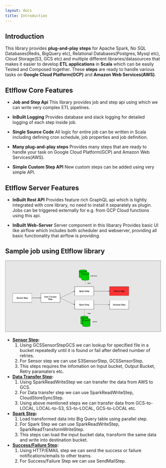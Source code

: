 ```yaml
---
layout: docs
title: Introduction
---
```


## Introduction

This library provides **plug-and-play steps** for Apache Spark, No SQL Databases(Redis, BigQuery etc), Relational Databases(Postgres, Mysql etc), Cloud Storage(S3, GCS etc) and multiple different libraries/datasources that makes it easier to develop **ETL applications** in **Scala** which can be easily Tested and Composed together. These **steps** are ready to handle various tasks on **Google Cloud Platform(GCP)** and **Amazon Web Services(AWS)**.

## Etlflow Core Features

* **Job and Step Api**
    This library provides job and step api using which we can write very complex ETL pipelines.

* **InBuilt Logging**
    Provides database and slack logging for detailed logging of each step inside job.

* **Single Source Code**
    All logic for entire job can be written in Scala including defining cron schedule, job properties and job definition.  

* **Many plug-and-play steps**
    Provides many steps that are ready to handle your task on Google Cloud Platform(GCP) and Amazon Web Services(AWS).

* **Simple Custom Step API**
    New custom steps can be added using very simple API.  

## Etlflow Server Features

* **InBuilt Rest API**
    Provides feature rich GraphQL api which is tightly integrated with core library, no need to install it separately as plugin. Jobs can be triggered externally for e.g. from GCP Cloud functions using this api.

* **InBuilt Web-Server**
    Server component in this libarary Provides basic UI like airflow which includes both scheduler and webserver, providing all basic functionality that airflow is providing.

## Sample job using Etlflow library

![Example](etlflow.png)

* **[Sensor Step](https://tharwaninitin.github.io/etlflow/site/docs/sensors.html):**  
  1. Using GCSSensorStepGCS we can lookup for specified file in a bucket repeatedly until it is
     found or fail after defined number of retries. 
  2. For Sensor step we can use S3SensorStep, GCSSensorStep. 
  3. This steps requires the infomation on Input bucket, Output Bucket, Retry paramaters etc.         
* **[Data Transfer Step](https://tharwaninitin.github.io/etlflow/site/docs/cloud_steps.html):** 
  1. Using SparkReadWriteStep we can transfer the data from AWS to GCS. 
  2. For Data transfer step we can use  SparkReadWriteStep, CloudStoreSyncStep.
  3. Using above mentioned steps we can transfer data from  GCS-to-LOCAL, LOCAL-to-S3, S3-to-LOCAL, GCS-to-LOCAL etc.  
* **[Spark Step](https://tharwaninitin.github.io/etlflow/site/docs/spark.html):** 
  1. Load transformed data into Big Query table using parallel step.  
  2. For Spark Step we can use  SparkReadWriteStep, SparkReadTransformWriteStep.
  3. This steps can load the input bucket data, transform the same data and write into destination bucket.
* **[Success/Failure Step](https://tharwaninitin.github.io/etlflow/site/docs/sendmail.html):**
  1. Using HTTP/EMAIL step we can send the success or failure notifications/emails to other teams.
  2. For Success/Failure Step we can use SendMailStep.